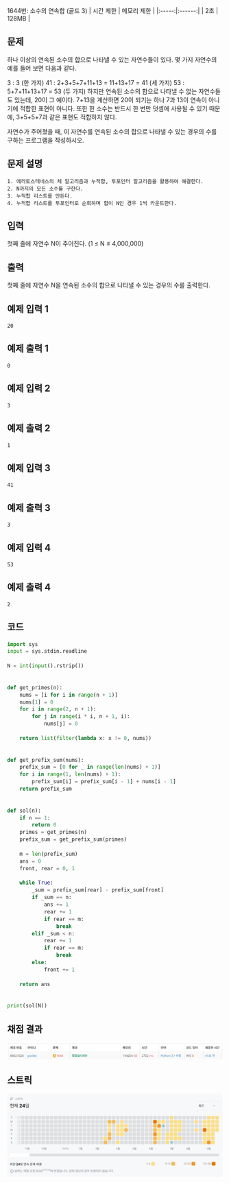 1644번: 소수의 연속합 (골드 3)
| 시간 제한 | 메모리 제한 |
|:-----:|:------:|
|  2초   | 128MB  |

## 문제
하나 이상의 연속된 소수의 합으로 나타낼 수 있는 자연수들이 있다. 몇 가지 자연수의 예를 들어 보면 다음과 같다.

3 : 3 (한 가지)
41 : 2+3+5+7+11+13 = 11+13+17 = 41 (세 가지)
53 : 5+7+11+13+17 = 53 (두 가지)
하지만 연속된 소수의 합으로 나타낼 수 없는 자연수들도 있는데, 20이 그 예이다. 7+13을 계산하면 20이 되기는 하나 7과 13이 연속이 아니기에 적합한 표현이 아니다. 또한 한 소수는 반드시 한 번만 덧셈에 사용될 수 있기 때문에, 3+5+5+7과 같은 표현도 적합하지 않다.

자연수가 주어졌을 때, 이 자연수를 연속된 소수의 합으로 나타낼 수 있는 경우의 수를 구하는 프로그램을 작성하시오.



## 문제 설명
```text
1. 에라토스테네스의 체 알고리즘과 누적합, 투포인터 알고리즘을 활용하여 해결한다.
2. N까지의 모든 소수를 구한다.
3. 누적합 리스트를 만든다.
4. 누적합 리스트를 투포인터로 순회하며 합이 N인 경우 1씩 카운트한다. 
```

## 입력
첫째 줄에 자연수 N이 주어진다. (1 ≤ N ≤ 4,000,000)




## 출력
첫째 줄에 자연수 N을 연속된 소수의 합으로 나타낼 수 있는 경우의 수를 출력한다.





## 예제 입력 1 
```text
20
```
## 예제 출력 1 
```text
0
```

## 예제 입력 2
```text
3
```

## 예제 출력 2
```text
1
```

## 예제 입력 3
```text
41
```

## 예제 출력 3
```text
3
```

## 예제 입력 4
```text
53
```
## 예제 출력 4
```text
2
```

## 코드
```python
import sys
input = sys.stdin.readline

N = int(input().rstrip())


def get_primes(n):
    nums = [i for i in range(n + 1)]
    nums[1] = 0
    for i in range(2, n + 1):
        for j in range(i * i, n + 1, i):
            nums[j] = 0

    return list(filter(lambda x: x != 0, nums))


def get_prefix_sum(nums):
    prefix_sum = [0 for _ in range(len(nums) + 1)]
    for i in range(1, len(nums) + 1):
        prefix_sum[i] = prefix_sum[i - 1] + nums[i - 1]
    return prefix_sum


def sol(n):
    if n == 1:
        return 0
    primes = get_primes(n)
    prefix_sum = get_prefix_sum(primes)

    m = len(prefix_sum)
    ans = 0
    front, rear = 0, 1

    while True:
        _sum = prefix_sum[rear] - prefix_sum[front]
        if _sum == n:
            ans += 1
            rear += 1
            if rear == m:
                break
        elif _sum < n:
            rear += 1
            if rear == m:
                break
        else:
            front += 1

    return ans


print(sol(N))

```

## 채점 결과
![img.png](img.png)

## 스트릭
![img_1.png](img_1.png)